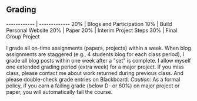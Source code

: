 ﻿## Grading
------------ | -------------
  20\% |  Blogs and Participation
  10\% |  Build Personal Website
  20\% |  Paper
  20\% |  Interim Project Steps
  30\% |  Final Group Project

I grade all on-time assignments (papers, projects) within a week. When blog assignments are staggered (e.g., 4 students blog for each class period), I grade all blog posts within one week after a "set" is complete. I allow myself one extended grading period (extra week) for a major project. If you miss class, please contact me about work returned during previous class. And please double-check grade entries on Blackboard. *Caution:* As a formal policy, if you earn a failing grade (below D- or 60\%) on major project or paper, you will automatically fail the course.